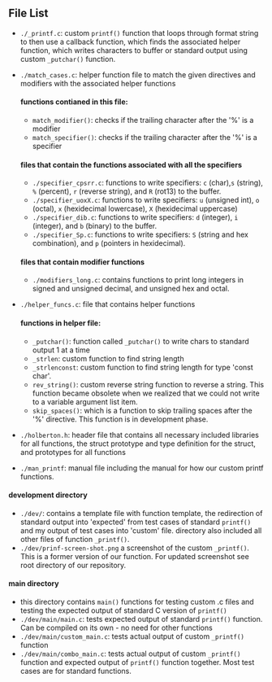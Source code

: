 ## File List

* ``./_printf.c``: custom ``printf()`` function that loops through format string
to then use a callback function, which finds the associated helper function,
which writes characters to buffer or standard output using custom ``_putchar()``
function.
* ``./match_cases.c``: helper function file to match the given directives and
modifiers with the associated helper functions

  #### functions contianed in this file:
  * ``match_modifier()``: checks if the trailing character after the '%' is a
  modifier
  * ``match_specifier()``: checks if the trailing character after the '%' is a
  specifier

  #### files that contain the functions associated with all the specifiers
  * ``./specifier_cpsrr.c``: functions to write specifiers: ``c`` (char),``s``
  (string), ``%`` (percent), ``r`` (reverse string), and ``R`` (rot13) to the
  buffer.
  * ``./specifier_uoxX.c``: functions to write specifiers: ``u`` (unsigned int),
  ``o`` (octal), ``x`` (hexidecimal lowercase), ``X`` (hexidecimal uppercase)
  * ``./specifier_dib.c``: functions to write specifiers: ``d`` (integer), ``i``
  (integer), and ``b`` (binary) to the buffer.
  * ``./specifier_Sp.c``: functions to write specifiers: ``S`` (string and hex
  combination), and ``p`` (pointers in hexidecimal).

  #### files that contain modifier functions
  * ``./modifiers_long.c``: contains functions to print long integers in
  signed and unsigned decimal, and unsigned hex and octal.

* ``./helper_funcs.c``: file that contains helper functions

  #### functions in helper file:
  * ``_putchar()``: function called ``_putchar()`` to write chars to standard
  output 1 at a time
  * ``_strlen``: custom function to find string length
  * ``_strlenconst``: custom function to find string length for type 'const
  char'.
  * ``rev_string()``: custom reverse string function to reverse a string.  This
  function became obsolete when we realized that we could not write to a
  variable argument list item.
  * ``skip_spaces()``: which is a function to skip trailing spaces after the '%'
  directive.  This function is in development phase.

* ``./holberton.h``: header file that contains all necessary included libraries
for all functions, the struct prototype and type definition for the struct,
and prototypes for all functions
* ``./man_printf``: manual file including the manual for how our custom printf
functions.

#### development directory
  * ``./dev/``: contains a template file with function template, the redirection
  of standard output into 'expected' from test cases of standard ``printf()``
  and my output of test cases into 'custom' file.  directory also included all
  other files of function ``_printf()``.
  * ``./dev/prinf-screen-shot.png`` a screenshot of the custom ``_printf()``.
  This is a former version of our function.  For updated screenshot see root
  directory of our repository.

#### main directory
  * this directory contains ``main()`` functions for testing custom .c files and
  testing the expected output of standard C version of ``printf()``
  * ``./dev/main/main.c``: tests expected output of standard ``printf()``
  function.  Can be compiled on its own - no need for other functions
  * ``./dev/main/custom_main.c``: tests actual output of custom ``_printf()``
  function
  * ``./dev/main/combo_main.c``: tests actual output of custom ``_printf()``
  function and expected output of ``printf()`` function together.  Most test
  cases are for standard functions.
